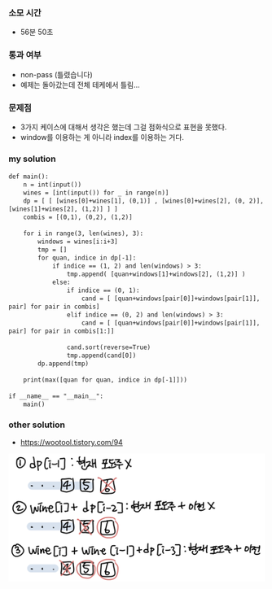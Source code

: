 ### 소모 시간
- 56분 50초

### 통과 여부
- non-pass (틀렸습니다)
- 예제는 돌아갔는데 전체 테케에서 틀림...

### 문제점
- 3가지 케이스에 대해서 생각은 했는데 그걸 점화식으로 표현을 못했다.
- window를 이용하는 게 아니라 index를 이용하는 거다.

### my solution
```
def main():
    n = int(input())
    wines = [int(input()) for _ in range(n)]
    dp = [ [ [wines[0]+wines[1], (0,1)] , [wines[0]+wines[2], (0, 2)], [wines[1]+wines[2], (1,2)] ] ]
    combis = [(0,1), (0,2), (1,2)]

    for i in range(3, len(wines), 3):
        windows = wines[i:i+3]
        tmp = []
        for quan, indice in dp[-1]:
            if indice == (1, 2) and len(windows) > 3:
                tmp.append( [quan+windows[1]+windows[2], (1,2)] )
            else:
                if indice == (0, 1):
                    cand = [ [quan+windows[pair[0]]+windows[pair[1]], pair] for pair in combis]
                elif indice == (0, 2) and len(windows) > 3:
                    cand = [ [quan+windows[pair[0]]+windows[pair[1]], pair] for pair in combis[1:]]
                
                cand.sort(reverse=True)
                tmp.append(cand[0])
        dp.append(tmp)

    print(max([quan for quan, indice in dp[-1]]))    

if __name__ == "__main__":
    main()
```

### other solution
- https://wootool.tistory.com/94

![approach](./wine_approach.png)